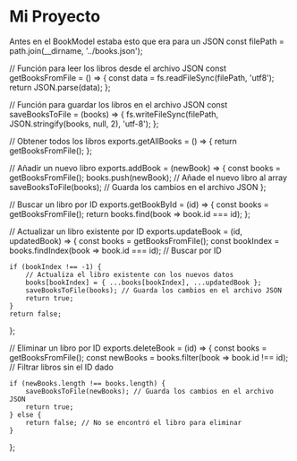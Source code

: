 # Mi Proyecto


Antes en el BookModel estaba esto que era para un JSON
const filePath = path.join(__dirname, '../books.json');

// Función para leer los libros desde el archivo JSON
const getBooksFromFile = () => {
    const data = fs.readFileSync(filePath, 'utf8');
    return JSON.parse(data);
};

// Función para guardar los libros en el archivo JSON
const saveBooksToFile = (books) => {
    fs.writeFileSync(filePath, JSON.stringify(books, null, 2), 'utf-8');
};

// Obtener todos los libros
exports.getAllBooks = () => {
    return getBooksFromFile();
};

// Añadir un nuevo libro
exports.addBook = (newBook) => {
    const books = getBooksFromFile();
    books.push(newBook); // Añade el nuevo libro al array
    saveBooksToFile(books); // Guarda los cambios en el archivo JSON
};

// Buscar un libro por ID
exports.getBookById = (id) => {
    const books = getBooksFromFile();
    return books.find(book => book.id === id);
};

// Actualizar un libro existente por ID
exports.updateBook = (id, updatedBook) => {
    const books = getBooksFromFile();
    const bookIndex = books.findIndex(book => book.id === id); // Buscar por ID

    if (bookIndex !== -1) {
        // Actualiza el libro existente con los nuevos datos
        books[bookIndex] = { ...books[bookIndex], ...updatedBook };
        saveBooksToFile(books); // Guarda los cambios en el archivo JSON
        return true;
    }
    return false;
};

// Eliminar un libro por ID
exports.deleteBook = (id) => {
    const books = getBooksFromFile();
    const newBooks = books.filter(book => book.id !== id); // Filtrar libros sin el ID dado

    if (newBooks.length !== books.length) {
        saveBooksToFile(newBooks); // Guarda los cambios en el archivo JSON
        return true;
    } else {
        return false; // No se encontró el libro para eliminar
    }
};
